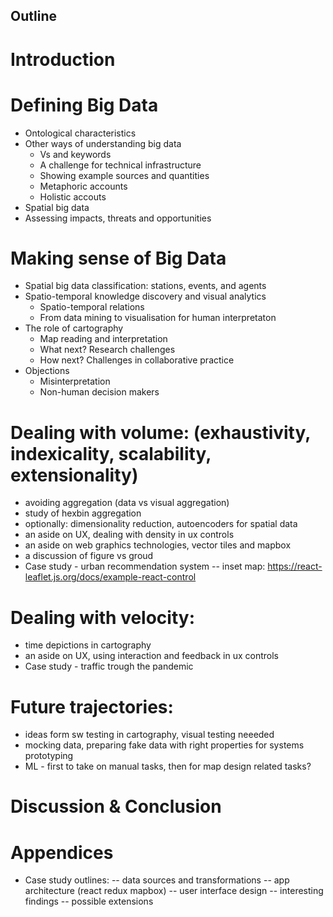 Outline
---------

# Introduction

# Defining Big Data
- Ontological characteristics
- Other ways of understanding big data
  - Vs and keywords
  - A challenge for technical infrastructure
  - Showing example sources and quantities
  - Metaphoric accounts
  - Holistic accouts
- Spatial big data 
- Assessing impacts, threats and opportunities

# Making sense of Big Data
- Spatial big data classification: stations, events, and agents
- Spatio-temporal knowledge discovery and visual analytics 
  - Spatio-temporal relations 
  - From data mining to visualisation for human interpretaton 
- The role of cartography
  - Map reading and interpretation
  - What next? Research challenges
  - How next? Challenges in collaborative practice
- Objections
  - Misinterpretation
  - Non-human decision makers


# Dealing with volume: (exhaustivity, indexicality, scalability, extensionality)
- avoiding aggregation (data vs visual aggregation)
- study of hexbin aggregation
- optionally: dimensionality reduction, autoencoders for spatial data
- an aside on UX, dealing with density in ux controls
- an aside on web graphics technologies, vector tiles and mapbox
- a discussion of figure vs groud
- Case study - urban recommendation system
-- inset map: https://react-leaflet.js.org/docs/example-react-control

# Dealing with velocity:
- time depictions in cartography
- an aside on UX, using interaction and feedback in ux controls
- Case study - traffic trough the pandemic

# Future trajectories:
- ideas form sw testing in cartography, visual testing neeeded
- mocking data, preparing fake data with right properties for systems prototyping
- ML - first to take on manual tasks, then for map design related tasks?

# Discussion & Conclusion

# Appendices

- Case study outlines:
-- data sources and transformations
-- app architecture (react redux mapbox)
-- user interface design
-- interesting findings 
-- possible extensions
